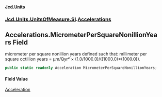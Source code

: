 #### [Jcd.Units](index 'index')
### [Jcd.Units.UnitsOfMeasure.SI](Jcd.Units.UnitsOfMeasure.SI 'Jcd.Units.UnitsOfMeasure.SI').[Accelerations](Accelerations 'Jcd.Units.UnitsOfMeasure.SI.Accelerations')

## Accelerations.MicrometerPerSquareNonillionYears Field

micrometer per square nonillion years defined such that: millimeter per square octillion years = μm/Qyr² ×
(1.0/1000.0)/((1000.0)*(1000.0)).

```csharp
public static readonly Acceleration MicrometerPerSquareNonillionYears;
```

#### Field Value
[Acceleration](Acceleration 'Jcd.Units.UnitTypes.Acceleration')